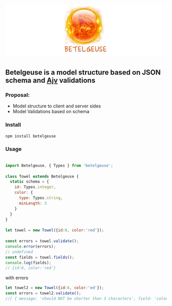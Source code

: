 # ![Betelgeuse](https://github.com/MarcosRava/misc/raw/master/imgs/logos/betelgeuse.jpg)

## Betelgeuse is a model structure based on JSON schema and [Ajv](https://github.com/epoberezkin/ajv) validations

### Proposal:

* Model structure to client and server sides
* Model Validations based on schema

### Install

```
npm install betelgeuse

```

### Usage

```js

import Betelgeuse, { Types } from 'betelgeuse';

class Towel extends Betelgeuse {
  static schema = {
    id: Types.integer,
    color: {
      type: Types.string,
      minLength: 3
    }
  }
}

let towel = new Towel({id:6, color:'red'});

const errors = towel.validate();
console.error(errors);
// undefined
const fields = towel.fields();
console.log(fields);
// {id:6, color:'red'}
```

with errors

```js
let towel2 = new Towel({id:6, color:'ed'});
const errors = towel2.validate();
//[ { message: 'should NOT be shorter than 3 characters', field: 'color' } ]


```
